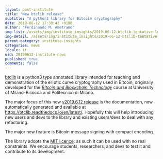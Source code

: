 ```yaml
---
layout: post-institute
title: "New btclib release"
subtitle: "A python3 library for Bitcoin cryptography"
date: 2019-06-12 17:30:42 +0100
author: "Ferdinando M. Ametrano"
img-list: /assets/img/institute_insights/2019-06-12-btclib-tentative-logo.jpg
img-detail: /assets/img/institute_insights/2019-06-12-btclib-tentative-logo-thumb.jpg
parent-category: institute-insights
categories: news
locale: it
uid: 20190612-institute-news
published: true
comments: false
---
```


[btclib](https://github.com/dginst/btclib)
is a python3 type annotated library intended for teaching and
demonstration of the elliptic curve cryptography used in Bitcoin,
originally developed for the
[_Bitcoin and Blockchain Technology_](https://www.ametrano.net/bbt/) course
at University of Milano-Bicocca and Politecnico di Milano.

The major focus of this new
[v2019.6.12 release](https://github.com/dginst/btclib/releases/tag/v2019.6.12)
is the documentation,
now automatically generated and available at
<https://btclib.readthedocs.io/en/latest/>.
Hopefully this will help introducing new users and devs to the library
and existing users/devs to deal with any refactoring.

The major new feature is Bitcoin message signing with compact encoding.

The library adopts the
[MIT licence](https://github.com/dginst/btclib/blob/master/LICENSE):
as such it can be used with no real constraints.
We encourage students, researchers, and devs
to test it and contribute to its development.
